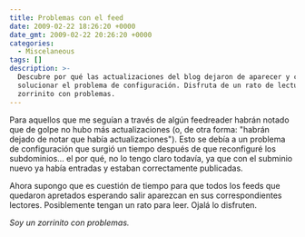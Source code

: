 ```yaml
---
title: Problemas con el feed
date: 2009-02-22 18:26:20 +0000
date_gmt: 2009-02-22 20:26:20 +0000
categories:
  - Miscelaneous
tags: []
description: >-
  Descubre por qué las actualizaciones del blog dejaron de aparecer y cómo
  solucionar el problema de configuración. Disfruta de un rato de lectura con el
  zorrinito con problemas.
---
```



Para aquellos que me seguían a través de algún feedreader habrán notado que de golpe no hubo más actualizaciones (o, de otra forma: "habrán dejado de notar que había actualizaciones"). Esto se debía a un problema de configuración que surgió un tiempo después de que reconfiguré los subdominios... el por qué, no lo tengo claro todavía, ya que con el subminio nuevo ya había entradas y estaban correctamente publicadas.

Ahora supongo que es cuestión de tiempo para que todos los feeds que quedaron apretados esperando salir aparezcan en sus correspondientes lectores. Posiblemente tengan un rato para leer. Ojalá lo disfruten.

_Soy un zorrinito con problemas._
